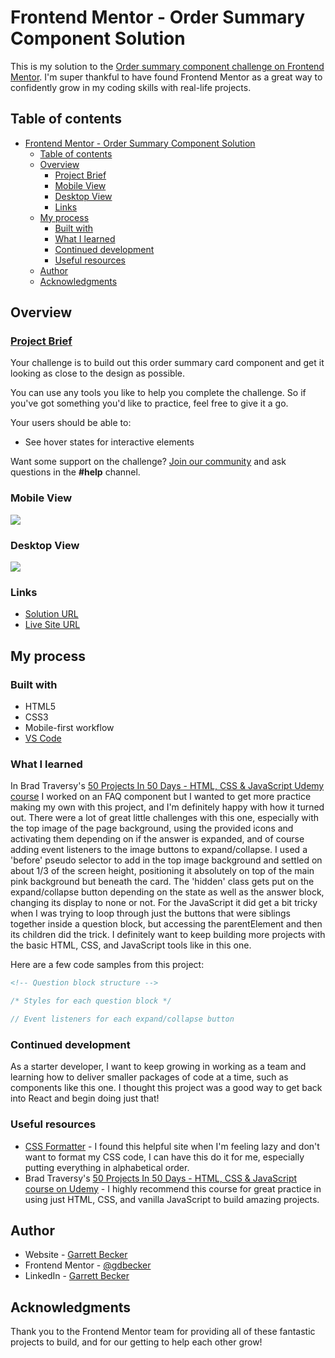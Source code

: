 # Frontend Mentor - Order Summary Component Solution

This is my solution to the [Order summary component challenge on Frontend Mentor](https://www.frontendmentor.io/challenges/order-summary-component-QlPmajDUj). I'm super thankful to have found Frontend Mentor as a great way to confidently grow in my coding skills with real-life projects. 

## Table of contents

- [Frontend Mentor - Order Summary Component Solution](#frontend-mentor---order-summary-component-solution)
	- [Table of contents](#table-of-contents)
	- [Overview](#overview)
		- [Project Brief](#project-brief)
		- [Mobile View](#mobile-view)
		- [Desktop View](#desktop-view)
		- [Links](#links)
	- [My process](#my-process)
		- [Built with](#built-with)
		- [What I learned](#what-i-learned)
		- [Continued development](#continued-development)
		- [Useful resources](#useful-resources)
	- [Author](#author)
	- [Acknowledgments](#acknowledgments)

## Overview

### [Project Brief](./project%20brief/)

Your challenge is to build out this order summary card component and get it looking as close to the design as possible.

You can use any tools you like to help you complete the challenge. So if you've got something you'd like to practice, feel free to give it a go.

Your users should be able to:

- See hover states for interactive elements

Want some support on the challenge? [Join our community](https://www.frontendmentor.io/community) and ask questions in the **#help** channel.

### Mobile View

![](.)

### Desktop View

![](.)

### Links

- [Solution URL]()
- [Live Site URL](https://order-summary-component-gdbecker.netlify.app/)

## My process

### Built with

- HTML5
- CSS3
- Mobile-first workflow
- [VS Code](https://code.visualstudio.com)

### What I learned

In Brad Traversy's [50 Projects In 50 Days - HTML, CSS & JavaScript Udemy course](https://www.udemy.com/course/50-projects-50-days/) I worked on an FAQ component but I wanted to get more practice making my own with this project, and I'm definitely happy with how it turned out. There were a lot of great little challenges with this one, especially with the top image of the page background, using the provided icons and activating them depending on if the answer is expanded, and of course adding event listeners to the image buttons to expand/collapse. I used a 'before' pseudo selector to add in the top image background and settled on about 1/3 of the screen height, positioning it absolutely on top of the main pink background but beneath the card. The 'hidden' class gets put on the expand/collapse button depending on the state as well as the answer block, changing its display to none or not. For the JavaScript it did get a bit tricky when I was trying to loop through just the buttons that were siblings together inside a question block, but accessing the parentElement and then its children did the trick. I definitely want to keep building more projects with the basic HTML, CSS, and JavaScript tools like in this one.

Here are a few code samples from this project:

```html
<!-- Question block structure -->

```

```css
/* Styles for each question block */

```

```javascript
// Event listeners for each expand/collapse button

```

### Continued development

As a starter developer, I want to keep growing in working as a team and learning how to deliver smaller packages of code at a time, such as components like this one. I thought this project was a good way to get back into React and begin doing just that!

### Useful resources

- [CSS Formatter](http://www.lonniebest.com/FormatCSS/) - I found this helpful site when I'm feeling lazy and don't want to format my CSS code, I can have this do it for me, especially putting everything in alphabetical order.
- Brad Traversy's [50 Projects In 50 Days - HTML, CSS & JavaScript course on Udemy](https://www.udemy.com/course/50-projects-50-days/) - I highly recommend this course for great practice in using just HTML, CSS, and vanilla JavaScript to build amazing projects.

## Author

- Website - [Garrett Becker]()
- Frontend Mentor - [@gdbecker](https://www.frontendmentor.io/profile/gdbecker)
- LinkedIn - [Garrett Becker](https://www.linkedin.com/in/garrett-becker-923b4a106/)

## Acknowledgments

Thank you to the Frontend Mentor team for providing all of these fantastic projects to build, and for our getting to help each other grow!